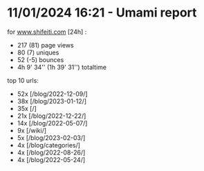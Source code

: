 # 11/01/2024 16:21 - Umami report
for www.shifeiti.com [24h] :

 - 217 (81) page views
 - 80 (7) uniques
 - 52 (-5) bounces
 - 4h 9' 34'' (1h 39' 31'') totaltime


top 10 urls:
 - 52x [/blog/2022-12-09/]
 - 38x [/blog/2023-01-12/]
 - 35x [/]
 - 21x [/blog/2022-12-22/]
 - 14x [/blog/2022-05-07/]
 - 9x [/wiki/]
 - 5x [/blog/2023-02-03/]
 - 4x [/blog/categories/]
 - 4x [/blog/2022-08-26/]
 - 4x [/blog/2022-05-24/]



